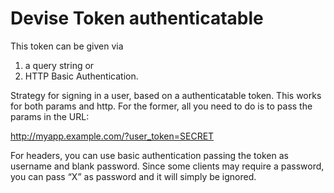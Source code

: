 # Devise Token authenticatable

This token can be given via

1. a query string or
2. HTTP Basic Authentication.

Strategy for signing in a user, based on a authenticatable token. This works
for both params and http. For the former, all you need to do is to pass the
    params in the URL:

http://myapp.example.com/?user_token=SECRET

For headers, you can use basic authentication passing the token as username and
blank password. Since some clients may require a password, you can pass “X” as
password and it will simply be ignored.
